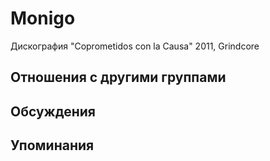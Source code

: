 # Monigo

Дискография
"Coprometidos con la Causa" 2011, Grindcore

## Отношения с другими группами


## Обсуждения


## Упоминания

